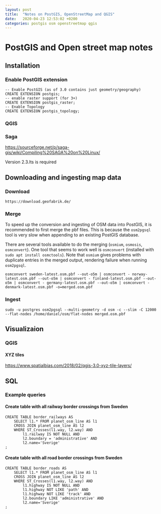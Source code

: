 ```yaml
---
layout: post
title:  "Notes on PostGIS, OpenStreetMap and QGIS"
date:   2020-04-23 12:53:02 +0200
categories: postgis osm openstreetmap qgis
---
```

# PostGIS and Open street map notes

## Installation
### Enable PostGIS extension
    -- Enable PostGIS (as of 3.0 contains just geometry/geography)
    CREATE EXTENSION postgis;
    -- enable raster support (for 3+)
    CREATE EXTENSION postgis_raster;
    -- Enable Topology
    CREATE EXTENSION postgis_topology;
### QGIS
### Saga
https://sourceforge.net/p/saga-gis/wiki/Compiling%20SAGA%20on%20Linux/

Version 2.3.lts is required


## Downloading and ingesting map data
### Download
`https://download.geofabrik.de/`
### Merge
To speed up the conversion and ingesting of OSM data into PostGIS, it is recommended to first merge the pbf files. This is because the `osm2pgsql` tool is very slow when appending to an existing PostGIS database. 

There are several tools available to do the merging (`osmium`, `osmosis`, `osmconvert`). One tool that seems to work well is `osmconvert` (installed with `sudo apt install osmctools`). Note that `osmium` gives problems with duplicate entries in the merged output, rendering failure when running `osm2pgsql`.

    osmconvert sweden-latest.osm.pbf --out-o5m | osmconvert - norway-latest.osm.pbf --out-o5m | osmconvert - finland-latest.osm.pbf --out-o5m | osmconvert - germany-latest.osm.pbf --out-o5m | osmconvert - denmark-latest.osm.pbf -o=merged.osm.pbf

### Ingest
    sudo -u postgres osm2pgsql --multi-geometry -d osm -c --slim -C 12000 --flat-nodes /home/daniel/osm/flat-nodes merged.osm.pbf 

## Visualizaion
### QGIS
#### XYZ tiles
https://www.spatialbias.com/2018/02/qgis-3.0-xyz-tile-layers/

## SQL
### Example queries
#### Create table with all railway border crossings from Sweden 
    CREATE TABLE border_railways AS 
        SELECT l1.* FROM planet_osm_line AS l1 
        CROSS JOIN planet_osm_line AS l2 
        WHERE ST_Crosses(l1.way, l2.way) AND 
            l1.railway IS NOT NULL AND 
            l2.boundary = 'administrative' AND 
            l2.name='Sverige'
    ;
#### Create table with all road border crossings from Sweden 
    CREATE TABLE border_roads AS 
        SELECT l1.* FROM planet_osm_line AS l1 
        CROSS JOIN planet_osm_line AS l2 
        WHERE ST_Crosses(l1.way, l2.way) AND 
            l1.highway IS NOT NULL AND 
            l1.highway NOT LIKE 'path' AND
            l1.highway NOT LIKE 'track' AND
            l2.boundary LIKE 'administrative' AND 
            l2.name='Sverige'
    ;


